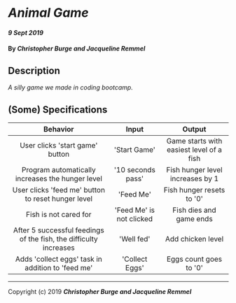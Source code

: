 # _Animal Game_

#### _9 Sept 2019_

#### By _**Christopher Burge and Jacqueline Remmel**_

## Description

_A silly game we made in coding bootcamp._

## (Some) Specifications

| Behavior | Input | Output |
| :----: | :----: | :----: |
| User clicks 'start game' button | 'Start Game' | Game starts with easiest level of a fish |
| Program automatically increases the hunger level | '10 seconds pass' | Fish hunger level increases by 1 |
| User clicks 'feed me' button to reset hunger level | 'Feed Me' | Fish hunger resets to '0' |
| Fish is not cared for | 'Feed Me' is not clicked | Fish dies and game ends |
| After 5 successful feedings of the fish, the difficulty increases | 'Well fed' | Add chicken level |
| Adds 'collect eggs' task in addition to 'feed me' | 'Collect Eggs' | Eggs count goes to '0' |


-------

Copyright (c) 2019 **_Christopher Burge and Jacqueline Remmel_**
